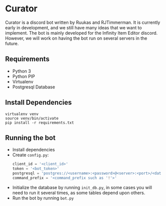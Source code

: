 # Curator

Curator is a discord bot written by Ruukas and RJTimmerman.
It is currently early in development, and we still have many ideas that we want 
to implement. The bot is mainly developed for the Infinity Item Editor discord. 
However, we will work on having the bot run on several servers in the future.

## Requirements

- Python 3
- Python PIP
- Virtualenv
- Postgresql Database

## Install Dependencies

```shell
virtualenv venv
source venv/bin/activate
pip install -r requirements.txt
```

## Running the bot
 - Install dependencies
 - Create `config.py`:
   ```python
   client_id = '<client_id>'
   token = '<bot_token>'
   postgresql = 'postgres://<username>:<password>@<server>:<port>/<database>'
   command_prefix = '<command_prefix such as '!'>'
   ```
 - Initialize the database by running `init_db.py`, in some cases you will need to run it several times, as some tables depend upon others.
 - Run the bot by running `bot.py`

